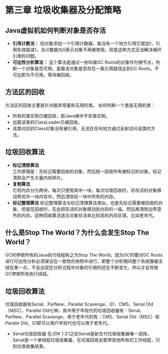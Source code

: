 # 第三章 垃圾收集器及分配策略
## Java虚拟机如何判断对象是否存活
- **引用计数法：** 给对象添加一个引用计数器，每当有一个地方引用它就加1，引用失效就减1，当计数器为0表示对象不再被使用，但是这种方式无法解决循环引用的问题。
- **可达性分析算法：**  这个算法是通过一些叫做GC Roots的对象作为根节点，判断一个对象是否可用，是看该对象是否存在一条引用路径达到GC Roots，不可达即为不可用，等待被回收。
## 方法区的回收
方法区的回收主要是针对废弃常量和无用的类。
如何判断一个类是无用的类：
- 所有的类实例已被回收，即Java堆中不存类实例。
- 加载该类的ClassLoader已被回收。
- 该类对应的Class对象没有被引用，无法在任何地方通过反射访问该类的方法。
## 垃圾回收算法
- **标记清除算法**  
工作原理是：先标记需要回收的对象，然后统一回收所有被标记的对象。标记清除会产生大量内存碎片。
- **复制算法**  
它将内存分为两块，每次只使用其中一块，每次垃圾回收时，将存活的对象移动带另外一块内存中，然后清除前一块中所有的内存。
- **标记整理算法**
标记整理算法与标记清理算法类似，也是先标记需要被回收的对象，但是在回收时，先会把存活的对象移动到内存的一端，然后再清除边界意外的内存。这种回收算法适合对象存活率比较高的内存区域，比如老年代。
## 什么是Stop The World？为什么会发生Stop The World？
GC时停顿所有的Java执行线程称之为Stop The World。因为GC时要对GC Roots进行可达性分析必须保证在一致性的快照中进行，即整个分析期间整个系统像被冻结在某一点，不会出现在分析过程中对象的引用的还在不断变化，所以才会导致GC停顿所有执行线程。
## 垃圾回收算法
垃圾回收器有Serial、ParNew、Parallel Scavenge、G1、CMS、Serial Old（MSC）、Parallel Old七种，其中用于年轻代的垃圾回收器有：Serial、ParNew、Parallel Scavenge，用于老年代的有：CMS、Serial Old（MSC）和Paralle Old，G1即可以用户年轻代也可以用于老年代。
- Serial垃圾回收器
在JDK 1.3.1之前Serial是新生代垃圾收集器唯一选择。Serial是一个单线程垃圾收集器，在垃圾回收会暂停其他所有的工作线程，只到垃圾收集结束。
